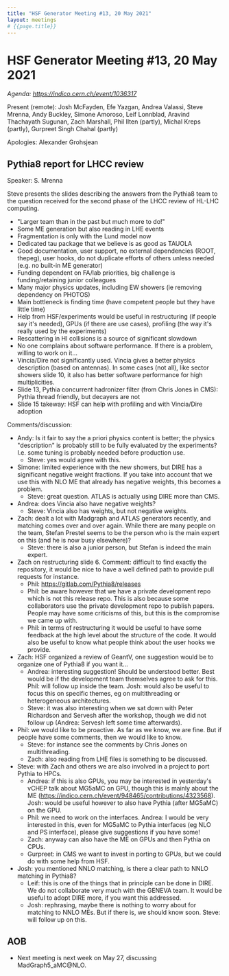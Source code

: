 ```yaml
---
title: "HSF Generator Meeting #13, 20 May 2021"
layout: meetings
# {{page.title}}
---
```

# HSF Generator Meeting #13, 20 May 2021

*Agenda: <https://indico.cern.ch/event/1036317>*

Present (remote): Josh McFayden, Efe Yazgan, Andrea Valassi, Steve Mrenna, Andy Buckley, Simone Amoroso, Leif Lonnblad, Aravind Thachayath Sugunan, Zach Marshall, Phil Ilten (partly), Michal Kreps (partly), Gurpreet Singh Chahal (partly)

Apologies: Alexander Grohsjean

## Pythia8 report for LHCC review 
Speaker: S. Mrenna

Steve presents the slides describing the answers from the Pythia8 team to the question received for the second phase of the LHCC review of HL-LHC computing.
- "Larger team than in the past but much more to do!"
- Some ME generation but also reading in LHE events
- Fragmentation is only with the Lund model now
- Dedicated tau package that we believe is as good as TAUOLA
- Good documentation, user support, no external dependencies (ROOT, thepeg), user hooks, do not duplicate efforts of others unless needed (e.g. no built-in ME generator)
- Funding dependent on FA/lab priorities, big challenge is funding/retaining junior colleagues
- Many major physics updates, including EW showers (ie removing dependency on PHOTOS)
- Main bottleneck is finding time (have competent people but they have little time)
- Help from HSF/experiments would be useful in restructuring (if people say it's needed), GPUs (if there are use cases), profiling (the way it's really used by the experiments)
- Rescattering in HI collisions is a source of significant slowdown
- No one complains about software performance. If there is a problem, willing to work on it...
- Vincia/Dire not significantly used. Vincia gives a better physics description (based on antennas). In some cases (not all), like sector showers slide 10, it also has better software performance for high multiplicities.
- Slide 13, Pythia concurrent hadronizer filter (from Chris Jones in CMS): Pythia thread friendly, but decayers are not
- Slide 15 takeway: HSF can help with profiling and with Vincia/Dire adoption

Comments/discussion:
- Andy: Is it fair to say the a priori physics content is better; the physics "description" is probably still to be fully evaluated by the experiments? I.e. some tuning is probably needed before production use. 
    - Steve: yes would agree with this.
- Simone: limited experience with the new showers, but DIRE has a significant negative weight fractions. If you take into account that we use this with NLO ME that already has negative weights, this becomes a problem. 
    - Steve: great question. ATLAS is actually using DIRE more than CMS.
- Andrea: does Vincia also have negative weights?
    - Steve: Vincia also has weights, but not negative weights.
- Zach: dealt a lot with Madgraph and ATLAS generators recently, and matching comes over and over again. While there are many people on the team, Stefan Prestel seems to be the person who is the main expert on this (and he is now busy elsewhere)?
    - Steve: there is also a junior person, but Stefan is indeed the main expert.
- Zach on restructuring slide 6. Comment: difficult to find exactly the repository, it would be nice to have a well defined path to provide pull requests for instance.
    - Phil: https://gitlab.com/Pythia8/releases
    - Phil: be aware however that we have a private development repo which is not this release repo. This is also because some collaborators use the private development repo to publish papers. People may have some criticisms of this, but this is the compromise we came up with.
    - Phil: in terms of restructuring it would be useful to have some feedback at the high level about the structure of the code. It would also be useful to know what people think about the user hooks we provide.
- Zach: HSF organized a review of GeantV, one suggestion would be to organize one of Pythia8 if you want it...
    - Andrea: interesting suggestion! Should be understood better. Best would be if the development team themselves agree to ask for this. Phil: will follow up inside the team. Josh: would also be useful to focus this on specific themes, eg on multithreading or heterogeneous architectures.
    - Steve: it was also interesting when we sat down with Peter Richardson and Servesh after the workshop, though we did not follow up (Andrea: Servesh left some time afterwards).
- Phil: we would like to be proactive. As far as we know, we are fine. But if people have some comments, then we would like to know.
    - Steve: for instance see the comments by Chris Jones on multithreading.
    - Zach: also reading from LHE files is something to be discussed.
- Steve: with Zach and others we are also involved in a project to port Pythia to HPCs.
    - Andrea: if this is also GPUs, you may be interested in yesterday's vCHEP talk about MG5aMC on GPU, though this is mainly about the ME (https://indico.cern.ch/event/948465/contributions/4323568). Josh: would be useful however to also have Pythia (after MG5aMC) on the GPU.
    - Phil: we need to work on the interfaces. Andrea: I would be very interested in this, even for MG5aMC to Pythia interfaces (eg NLO and PS interface), please give suggestions if you have some!
    - Zach: anyway can also have the ME on GPUs and then Pythia on CPUs.
    - Gurpreet: in CMS we want to invest in porting to GPUs, but we could do with some help from HSF.
- Josh: you mentioned NNLO matching, is there a clear path to NNLO matching in Pythia8? 
    - Leif: this is one of the things that in principle can be done in DIRE. We do not collaborate very much with the GENEVA team. It would be useful to adopt DIRE more, if you want this addressed.
    - Josh: rephrasing, maybe there is nothing to worry about for matching to NNLO MEs. But if there is, we should know soon. Steve: will follow up on this.

## AOB

- Next meeting is next week on May 27, discussing MadGraph5_aMC@NLO.
